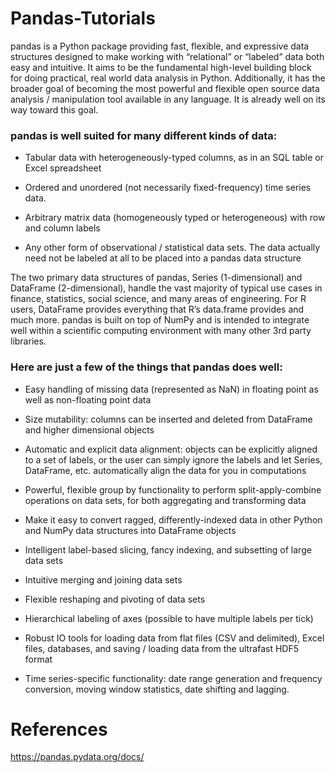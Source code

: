 # Pandas-Tutorials

pandas is a Python package providing fast, flexible, and expressive data structures designed to make working with “relational” or “labeled” data both easy and intuitive. It aims to be the fundamental high-level building block for doing practical, real world data analysis in Python. Additionally, it has the broader goal of becoming the most powerful and flexible open source data analysis / manipulation tool available in any language. It is already well on its way toward this goal.

### pandas is well suited for many different kinds of data:

- Tabular data with heterogeneously-typed columns, as in an SQL table or Excel spreadsheet

- Ordered and unordered (not necessarily fixed-frequency) time series data.

- Arbitrary matrix data (homogeneously typed or heterogeneous) with row and column labels

- Any other form of observational / statistical data sets. The data actually need not be labeled at all to be placed into a pandas data structure

The two primary data structures of pandas, Series (1-dimensional) and DataFrame (2-dimensional), handle the vast majority of typical use cases in finance,         statistics, social science, and many areas of engineering. For R users, DataFrame provides everything that R’s data.frame provides and much more. pandas is       built   on top of NumPy and is intended to integrate well within a scientific computing environment with many other 3rd party libraries.

### Here are just a few of the things that pandas does well:

- Easy handling of missing data (represented as NaN) in floating point as well as non-floating point data

- Size mutability: columns can be inserted and deleted from DataFrame and higher dimensional objects

- Automatic and explicit data alignment: objects can be explicitly aligned to a set of labels, or the user can simply ignore the labels and let Series, DataFrame,   etc. automatically align the data for you in computations

- Powerful, flexible group by functionality to perform split-apply-combine operations on data sets, for both aggregating and transforming data

- Make it easy to convert ragged, differently-indexed data in other Python and NumPy data structures into DataFrame objects

- Intelligent label-based slicing, fancy indexing, and subsetting of large data sets

- Intuitive merging and joining data sets

- Flexible reshaping and pivoting of data sets

- Hierarchical labeling of axes (possible to have multiple labels per tick)

- Robust IO tools for loading data from flat files (CSV and delimited), Excel files, databases, and saving / loading data from the ultrafast HDF5 format

- Time series-specific functionality: date range generation and frequency conversion, moving window statistics, date shifting and lagging.

# References 
https://pandas.pydata.org/docs/
